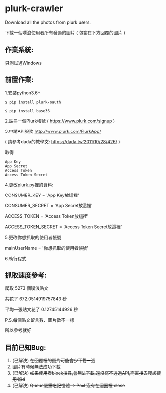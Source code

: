plurk-crawler
=========================================================
Download all the photos from plurk users.

下載一個噗浪使用者所有發過的圖片 ( 包含在下方回覆的圖片 )


作業系統:
---
只測試過Windows

前置作業:
---

1.安裝python3.6+

   `$ pip install plurk-oauth `
 
   `$ pip install base36 `

2.註冊一個Plurk帳號 ( https://www.plurk.com/signup )

3.申請API服務 http://www.plurk.com/PlurkApp/ 

  ( 請參考dada的教學文: https://dada.tw/2011/10/28/426/ )

  取得

    App Key
    App Secret 
    Access Token  
    Access Token Secret
    

4.更改plurk.py裡的資料:

  CONSUMER_KEY = 'App Key放這裡'

  CONSUMER_SECRET = 'App Secret放這裡'

  ACCESS_TOKEN = 'Access Token放這裡'

  ACCESS_TOKEN_SECRET = 'Access Token Secret放這裡'

5.更改你想抓取的使用者帳號

  mainUserName = '你想抓取的使用者帳號'

6.執行程式


抓取速度參考:
---

爬取 5273 個噗浪貼文

共花了 672.0514919757843 秒

平均一張貼文花了 0.12745144926 秒

P.S.每個貼文留言數、圖片數不一樣

所以參考就好

目前已知Bug:
---
1. (已解決) ~~在回覆裡的圖片可能會少下載一張~~
2. 圖片有時候無法成功下載
3. (已解決) ~~如果使用者block搜尋,會無法下載,還沒寫不透過API,而直接去爬該使用者id~~
4. (已解決) ~~Queue嚴重吃記憶體 -> Pool 沒有在迴圈裡 close~~
